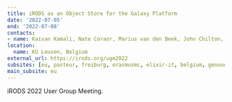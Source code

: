 ```yaml
---
title: iRODS as an Object Store for the Galaxy Platform
date: '2022-07-05'
end: '2022-07-08'
contacts:
- name: Kaivan Kamali, Nate Coraor, Marius van den Beek, John Chilton, Anton Nekrutenko
location:
  name: KU Leuven, Belgium
external_url: https://irods.org/ugm2022
subsites: [eu, pasteur, freiburg, erasmusmc, elixir-it, belgium, genouest]
main_subsite: eu
---
```


iRODS 2022 User Group Meeting.

